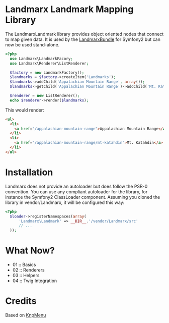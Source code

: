 Landmarx Landmark Mapping Library
=================================
The LandmarxLandmark library provides object oriented nodes that connect to map given data.  It is used by the [LandmarxBundle](https://github.com/ner0tic/Landmarx/tree/bundle) for Symfony2 but can now be used stand-alone.

```php
<?php
  use Landmarx\LandmarkFacory;
  use Landmarx\Renderer\ListRenderer;

  $factory = new LandmarkFactory();
  $landmarks = $factory->createItem('Landmarks');
  $landmarks->addChild('Appalachian Mountain Range', array());
  $landmarks->getChild('Appalachian Mountain Range')->addChild('Mt. Katahdin');

  $renderer = new ListRenderer();
  echo $renderer->render($landmarks);
```

This would render:
```html
<ul>
  <li>
    <a href="/appalachian-mountain-range">Appalachian Mountain Range</a>
  </li>
  <li>
    <a href="/appalachian-mountain-range/mt-katahdin">Mt. Katahdin</a>
  </li>
</ul>
```

Installation
============
Landmarx does not provide an autoloader but does follow the PSR-0 convention.  You can use any compliant autoloader for the library, for instance the Symfony2 ClassLoader component.  Assuming you cloned the library in vendor/Landmarx, it will be configured this way:
```php
<?php
  $loader->registerNamespaces(array(
      'Landmarx\Landmark' => __DIR__.'/vendor/Landmarx/src'
      // ...
  ));
```

What Now?
==========
- 01 :: Basics
- 02 :: Renderers
- 03 :: Helpers
- 04 :: Twig Integration

Credits
============
Based on [KnpMenu](https://github.com/KnpLabs/KnpMenu)
